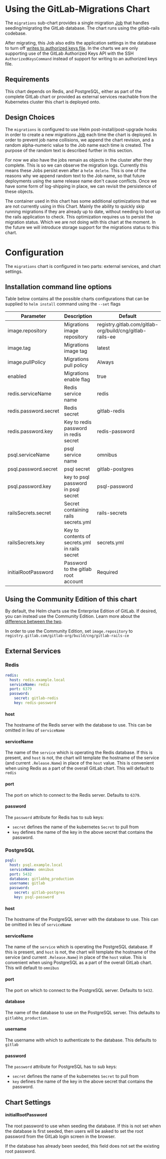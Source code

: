 # Using the GitLab-Migrations Chart

The `migrations` sub-chart provides a single migration [Job][] that handles seeding/migrating the GitLab database. The chart runs using the gitlab-rails codebase.

After migrating, this Job also edits the application settings in the database to turn off [writes to authorized keys file](https://docs.gitlab.com/ee/administration/operations/fast_ssh_key_lookup.html#setting-up-fast-lookup-via-gitlab-shell). In the charts we are only supporting use of the GitLab Authorized Keys API with the SSH `AuthorizedKeysCommand` instead of support for writing to an authorized keys file.

## Requirements

This chart depends on Redis, and PostgreSQL, either as part of the complete GitLab chart or provided as external services reachable from the Kubernetes cluster this chart is deployed onto.

## Design Choices

The `migrations` is configured to use Helm post-install/post-upgrade hooks in order to create a new migrations [Job][] each time the chart is deployed. In order to prevent job name collisions, we append the chart revision, and a random alpha-numeric value to the Job name each time is created. The purpose of the random text is described further in this section.

For now we also have the jobs remain as objects in the cluster after they complete. This is so we can observe the migration logs. Currently this means these Jobs persist even after a `helm delete`. This is one of the reasons why we append random text to the Job name, so that future deployments using the same release name don't cause conflicts. Once we have some form of log-shipping in place, we can revisit the persistence of these objects.

The container used in this chart has some additional optimizations that we are not currently using in this Chart. Mainly the ability to quickly skip running migrations if they are already up to date, without needing to boot up the rails application to check. This optimization requires us to persist the migration status. Which we are not doing with this chart at the moment. In the future we will introduce storage support for the migrations status to this chart.

# Configuration

The `migrations` chart is configured in two parts: external services, and chart settings.

## Installation command line options

Table below contains all the possible charts configurations that can be supplied to `helm install` command using the `--set` flags

| Parameter             | Description                                    | Default                                        |
| ---                   | ---                                            | ---                                            |
| image.repository      | Migrations image repository                    | registry.gitlab.com/gitlab-org/build/cng/gitlab-rails-ee |
| image.tag             | Migrations image tag                           | latest                                         |
| image.pullPolicy      | Migrations pull policy                         | Always                                         |
| enabled               | Migrations enable flag                         | true                                           |
| redis.serviceName     | Redis service name                             | redis                                          |
| redis.password.secret | Redis secret                                   | gitlab-redis                                   |
| redis.password.key    | Key to redis password in redis secret          | redis-password                                 |
| psql.serviceName      | psql service name                              | omnibus                                        |
| psql.password.secret  | psql secret                                    | gitlab-postgres                                |
| psql.password.key     | key to psql password in psql secret            | psql-password                                  |
| railsSecrets.secret   | Secret containing rails secrets.yml            | rails-secrets                                  |
| railsSecrets.key      | Key to contents of secrets.yml in rails secret | secrets.yml                                    |
| initialRootPassword   | Password to the gitlab root account            | Required                                       |

## Using the Community Edition of this chart

By default, the Helm charts use the Enterprise Edition of GitLab. If desired, you can instead use the Community Edition. Learn more about the [difference between the two](https://about.gitlab.com/installation/ce-or-ee/).

In order to use the Community Edition, set `image.repository` to `registry.gitlab.com/gitlab-org/build/cng/gitlab-rails-ce`

## External Services

### Redis

```YAML
redis:
  host: redis.example.local
  serviceName: redis
  port: 6379
  password:
    secret: gitlab-redis
    key: redis-password
```

#### host

The hostname of the Redis server with the database to use. This can be omitted in lieu of `serviceName`

#### serviceName

The name of the `service` which is operating the Redis database. If this is present, and `host` is not, the chart will template the hostname of the service (and current `.Release.Name`) in place of the `host` value. This is convenient when using Redis as a part of the overall GitLab chart. This will default to `redis`

#### port

The port on which to connect to the Redis server. Defaults to `6379`.

#### password

The `password` attribute for Redis has to sub keys:
- `secret` defines the name of the kubernetes `Secret` to pull from
- `key` defines the name of the key in the above secret that contains the password.

### PostgreSQL

```YAML
psql:
  host: psql.example.local
  serviceName: omnibus
  port: 5432
  database: gitlabhq_production
  username: gitlab
  password:
    secret: gitlab-postgres
    key: psql-password
```

#### host

The hostname of the PostgreSQL server with the database to use. This can be omitted in lieu of `serviceName`

#### serviceName

The name of the `service` which is operating the PostgreSQL database. If this is present, and `host` is not, the chart will template the hostname of the service (and current `.Release.Name`) in place of the `host` value. This is convenient when using PostgreSQL as a part of the overall GitLab chart. This will default to `omnibus`

#### port

The port on which to connect to the PostgreSQL server. Defaults to `5432`.

#### database

The name of the database to use on the PostgreSQL server. This defaults to `gitlabhq_production`.

#### username

The username with which to authenticate to the database. This defaults to `gitlab`

#### password

The `password` attribute for PostgreSQL has to sub keys:
- `secret` defines the name of the kubernetes `Secret` to pull from
- `key` defines the name of the key in the above secret that contains the password.

## Chart Settings

#### initialRootPassword

The root password to use when seeding the database. If this is not set when the database is first seeded, then users will be asked to set the root password from the GitLab login screen in the browser.

If the database has already been seeded, this field does not set the existing root password.

[Job]: https://kubernetes.io/docs/concepts/workloads/controllers/jobs-run-to-completion/
